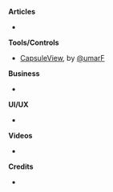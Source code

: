 **Articles**

* 

**Tools/Controls**

* [CapsuleView](https://github.com/umarF/capsuleview), by [@umarF](https://github.com/umarF)

**Business**

* 

**UI/UX**

* 

**Videos**

* 

**Credits**

* 
